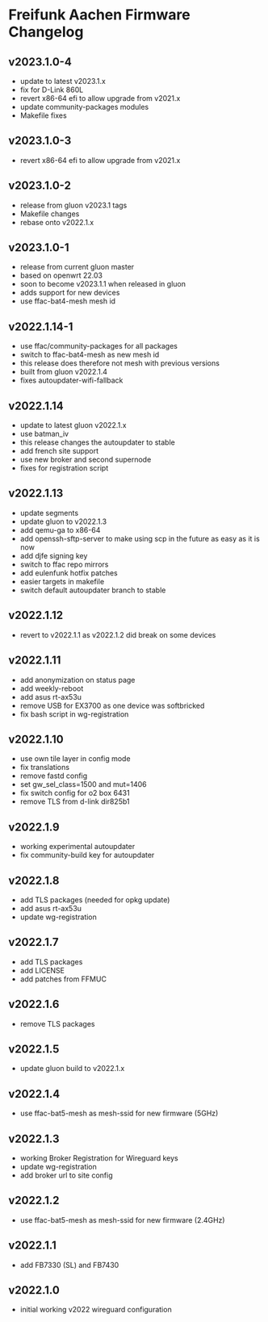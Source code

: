 # Freifunk Aachen Firmware Changelog

## v2023.1.0-4
 - update to latest v2023.1.x
 - fix for D-Link 860L
 - revert x86-64 efi to allow upgrade from v2021.x
 - update community-packages modules
 - Makefile fixes

## v2023.1.0-3
 - revert x86-64 efi to allow upgrade from v2021.x

## v2023.1.0-2
 - release from gluon v2023.1 tags
 - Makefile changes
 - rebase onto v2022.1.x

## v2023.1.0-1
 - release from current gluon master
 - based on openwrt 22.03
 - soon to become v2023.1.1 when released in gluon
 - adds support for new devices
 - use ffac-bat4-mesh mesh id

## v2022.1.14-1
 - use ffac/community-packages for all packages
 - switch to ffac-bat4-mesh as new mesh id
 - this release does therefore not mesh with previous versions
 - built from gluon v2022.1.4
 - fixes autoupdater-wifi-fallback

## v2022.1.14
 - update to latest gluon v2022.1.x
 - use batman_iv
 - this release changes the autoupdater to stable
 - add french site support
 - use new broker and second supernode
 - fixes for registration script

## v2022.1.13
 - update segments
 - update gluon to v2022.1.3
 - add qemu-ga to x86-64
 - add openssh-sftp-server to make using scp in the future as easy as it is now
 - add djfe signing key
 - switch to ffac repo mirrors
 - add eulenfunk hotfix patches
 - easier targets in makefile
 - switch default autoupdater branch to stable

 ## v2022.1.12
 - revert to v2022.1.1 as v2022.1.2 did break on some devices

## v2022.1.11
 - add anonymization on status page
 - add weekly-reboot
 - add asus rt-ax53u
 - remove USB for EX3700 as one device was softbricked
 - fix bash script in wg-registration

## v2022.1.10
 - use own tile layer in config mode
 - fix translations
 - remove fastd config
 - set gw_sel_class=1500 and mut=1406
 - fix switch config for o2 box 6431
 - remove TLS from d-link dir825b1

## v2022.1.9
 - working experimental autoupdater
 - fix community-build key for autoupdater

## v2022.1.8
 - add TLS packages (needed for opkg update)
 - add asus rt-ax53u
 - update wg-registration

## v2022.1.7
 - add TLS packages
 - add LICENSE
 - add patches from FFMUC

## v2022.1.6
 - remove TLS packages

## v2022.1.5
 - update gluon build to v2022.1.x

## v2022.1.4
 - use ffac-bat5-mesh as mesh-ssid for new firmware (5GHz)

## v2022.1.3
 - working Broker Registration for Wireguard keys
 - update wg-registration
 - add broker url to site config

## v2022.1.2
 - use ffac-bat5-mesh as mesh-ssid for new firmware (2.4GHz)

## v2022.1.1
 - add FB7330 (SL) and FB7430

 ## v2022.1.0
 - initial working v2022 wireguard configuration
